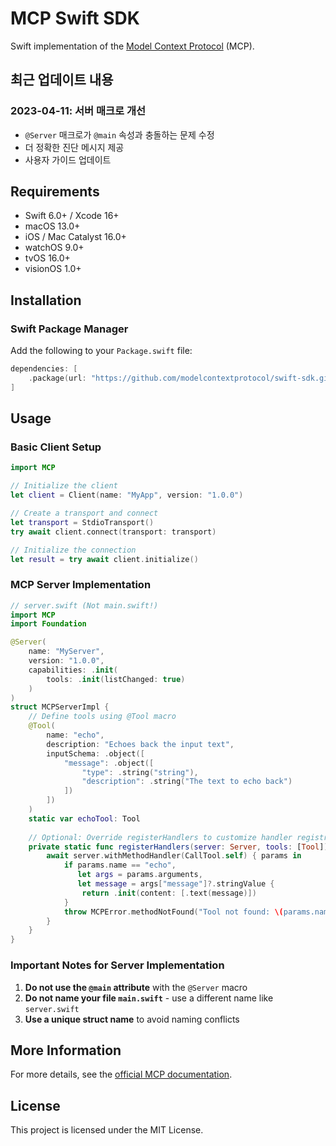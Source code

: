 # MCP Swift SDK

Swift implementation of the [Model Context Protocol][mcp] (MCP).

## 최근 업데이트 내용

### 2023-04-11: 서버 매크로 개선
- `@Server` 매크로가 `@main` 속성과 충돌하는 문제 수정
- 더 정확한 진단 메시지 제공
- 사용자 가이드 업데이트

## Requirements

- Swift 6.0+ / Xcode 16+
- macOS 13.0+
- iOS / Mac Catalyst 16.0+
- watchOS 9.0+
- tvOS 16.0+
- visionOS 1.0+

## Installation

### Swift Package Manager

Add the following to your `Package.swift` file:

```swift
dependencies: [
    .package(url: "https://github.com/modelcontextprotocol/swift-sdk.git", from: "0.7.1")
]
```

## Usage

### Basic Client Setup

```swift
import MCP

// Initialize the client
let client = Client(name: "MyApp", version: "1.0.0")

// Create a transport and connect
let transport = StdioTransport()
try await client.connect(transport: transport)

// Initialize the connection
let result = try await client.initialize()
```

### MCP Server Implementation

```swift
// server.swift (Not main.swift!)
import MCP
import Foundation

@Server(
    name: "MyServer", 
    version: "1.0.0",
    capabilities: .init(
        tools: .init(listChanged: true)
    )
)
struct MCPServerImpl {
    // Define tools using @Tool macro
    @Tool(
        name: "echo",
        description: "Echoes back the input text",
        inputSchema: .object([
            "message": .object([
                "type": .string("string"),
                "description": .string("The text to echo back")
            ])
        ])
    )
    static var echoTool: Tool
    
    // Optional: Override registerHandlers to customize handler registration
    private static func registerHandlers(server: Server, tools: [Tool]) async throws {
        await server.withMethodHandler(CallTool.self) { params in
            if params.name == "echo",
               let args = params.arguments,
               let message = args["message"]?.stringValue {
                return .init(content: [.text(message)])
            }
            throw MCPError.methodNotFound("Tool not found: \(params.name)")
        }
    }
}
```

### Important Notes for Server Implementation

1. **Do not use the `@main` attribute** with the `@Server` macro
2. **Do not name your file `main.swift`** - use a different name like `server.swift`
3. **Use a unique struct name** to avoid naming conflicts

## More Information

For more details, see the [official MCP documentation][mcp].

## License

This project is licensed under the MIT License.

[mcp]: https://modelcontextprotocol.io
